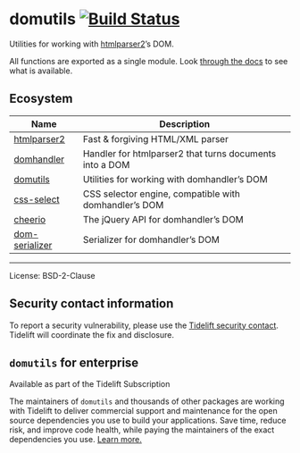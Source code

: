 domutils [![Build Status](https://travis-ci.com/fb55/domutils.svg?branch=master)](https://travis-ci.com/fb55/domutils)
======================================================================================================================

Utilities for working with [htmlparser2](https://github.com/fb55/htmlparser2)’s DOM.

All functions are exported as a single module. Look [through the docs](https://domutils.js.org/modules.html) to see what is available.

Ecosystem
---------

<table><thead><tr class="header"><th>Name</th><th>Description</th></tr></thead><tbody><tr class="odd"><td><a href="https://github.com/fb55/htmlparser2">htmlparser2</a></td><td>Fast &amp; forgiving HTML/XML parser</td></tr><tr class="even"><td><a href="https://github.com/fb55/domhandler">domhandler</a></td><td>Handler for htmlparser2 that turns documents into a DOM</td></tr><tr class="odd"><td><a href="https://github.com/fb55/domutils">domutils</a></td><td>Utilities for working with domhandler’s DOM</td></tr><tr class="even"><td><a href="https://github.com/fb55/css-select">css-select</a></td><td>CSS selector engine, compatible with domhandler’s DOM</td></tr><tr class="odd"><td><a href="https://github.com/cheeriojs/cheerio">cheerio</a></td><td>The jQuery API for domhandler’s DOM</td></tr><tr class="even"><td><a href="https://github.com/cheeriojs/dom-serializer">dom-serializer</a></td><td>Serializer for domhandler’s DOM</td></tr></tbody></table>

------------------------------------------------------------------------

License: BSD-2-Clause

Security contact information
----------------------------

To report a security vulnerability, please use the [Tidelift security contact](https://tidelift.com/security). Tidelift will coordinate the fix and disclosure.

`domutils` for enterprise
-------------------------

Available as part of the Tidelift Subscription

The maintainers of `domutils` and thousands of other packages are working with Tidelift to deliver commercial support and maintenance for the open source dependencies you use to build your applications. Save time, reduce risk, and improve code health, while paying the maintainers of the exact dependencies you use. [Learn more.](https://tidelift.com/subscription/pkg/npm-domutils?utm_source=npm-domutils&utm_medium=referral&utm_campaign=enterprise&utm_term=repo)
